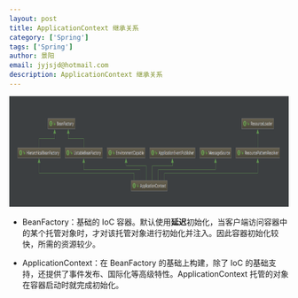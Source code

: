```yaml
---
layout: post
title: ApplicationContext 继承关系
category: ['Spring']
tags: ['Spring']
author: 景阳
email: jyjsjd@hotmail.com
description: ApplicationContext 继承关系
---
```


<img src="/assets/img/applicationcontext.png" width="800" height="200"/>

* BeanFactory：基础的 IoC 容器。默认使用**延迟**初始化，当客户端访问容器中的某个托管对象时，才对该托管对象进行初始化并注入。因此容器初始化较快，所需的资源较少。

* ApplicationContext：在 BeanFactory 的基础上构建，除了 IoC 的基础支持，还提供了事件发布、国际化等高级特性。ApplicationContext 托管的对象在容器启动时就完成初始化。
